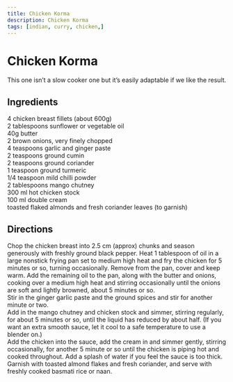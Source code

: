 ```yaml
---
title: Chicken Korma
description: Chicken Korma
tags: [indian, curry, chicken,]
---
```


# Chicken Korma
This one isn’t a slow cooker one but it’s easily adaptable if we like the result.

## Ingredients
4 chicken breast fillets (about 600g)  
2 tablespoons sunflower or vegetable oil  
40g butter  
2 brown onions, very finely chopped  
4 teaspoons garlic and ginger paste  
2 teaspoons ground cumin  
2 teaspoons ground coriander  
1 teaspoon ground turmeric  
1/4 teaspoon mild chilli powder  
2 tablespoons mango chutney  
300 ml hot chicken stock  
100 ml double cream  
toasted flaked almonds and fresh coriander leaves (to garnish)

## Directions

Chop the chicken breast into 2.5 cm (approx) chunks and season generously with freshly ground black pepper. Heat 1 tablespoon of oil in a large nonstick frying pan set to medium high heat and fry the chicken for 5 minutes or so, turning occasionally. Remove from the pan, cover and keep warm. Add the remaining oil to the pan, along with the butter and onions, cooking over a medium high heat and stirring occasionally until the onions are soft and lightly browned, about 5 minutes or so.  
Stir in the ginger garlic paste and the ground spices and stir for another minute or two.  
Add in the mango chutney and chicken stock and simmer, stirring regularly, for about 5 minutes or so, until the liquid has reduced by about half. (If you want an extra smooth sauce, let it cool to a safe temperature to use a blender on.)  
Add the chicken into the sauce, add the cream in and simmer gently, stirring occasionally, for another 5 minute or so until the chicken is piping hot and cooked throughout. Add a splash of water if you feel the sauce is too thick. Garnish with toasted almond flakes and fresh coriander, and serve with freshly cooked basmati rice or naan.